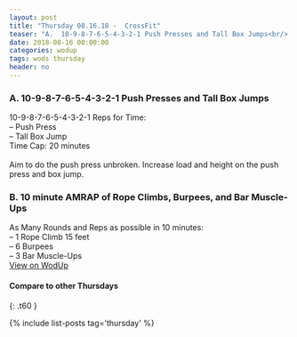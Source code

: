 ```yaml
---
layout: post
title: "Thursday 08.16.18 -  CrossFit"
teaser: "A.  10-9-8-7-6-5-4-3-2-1 Push Presses and Tall Box Jumps<br/> B.  10 minute AMRAP of Rope Climbs, Burpees, and Bar Muscle-Ups"
date: 2018-08-16 00:00:00
categories: wodup
tags: wods thursday
header: no
---
```



<h3>A.  10-9-8-7-6-5-4-3-2-1 Push Presses and Tall Box Jumps</h3>
10-9-8-7-6-5-4-3-2-1 Reps for Time:<br/>– Push Press<br/>– Tall Box Jump<br/>Time Cap: 20 minutes<br/><br/>Aim to do the push press unbroken.  Increase load and height on the push press and box jump.
<h3>B.  10 minute AMRAP of Rope Climbs, Burpees, and Bar Muscle-Ups</h3>
As Many Rounds and Reps as possible in 10 minutes:<br/>– 1 Rope Climb 15 feet<br/>– 6 Burpees<br/>– 3 Bar Muscle-Ups<br/>
<a href="https://www.wodup.com/gyms/asphodel/wods/8554" target="blank">View on WodUp</a>


#### Compare to other Thursdays
{: .t60 }

{% include list-posts tag='thursday' %}